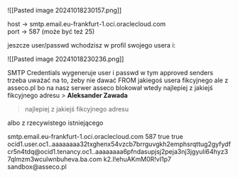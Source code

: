 
![[Pasted image 20241018230157.png]]

host -> smtp.email.eu-frankfurt-1.oci.oraclecloud.com  
port -> 587 (może być też 25)

jeszcze user/passwd wchodzisz w profil swojego usera i:

![[Pasted image 20241018230236.png]]

SMTP Credentials wygeneruje user i passwd w tym approved senders trzeba uważać na to, żeby nie dawać FROM jakiegoś usera fikcyjnego ale z asseco.pl bo na nasz serwer asseco blokował wtedy najlepiej z jakiejś fikcyjnego adresu > **Aleksander Zawada**
> 
> najlepiej z jakiejś fikcyjnego adresu

albo z rzecywistego istniejącego


 <transportSender name="mailto" class="org.apache.axis2.transport.mail.MailTransportSender">
        <parameter name="mail.smtp.host">smtp.email.eu-frankfurt-1.oci.oraclecloud.com</parameter>
        <parameter name="mail.smtp.port">587</parameter>
        <parameter name="mail.smtp.starttls.enable">true</parameter>
        <parameter name="mail.smtp.auth">true</parameter>
        <parameter name="mail.smtp.user">ocid1.user.oc1..aaaaaaaa32txghenx54vzcb7brrguvgkh2emphsrqttug2gyfydfcr5n4tdq@ocid1.tenancy.oc1..aaaaaaaa6pfndasupjsj2peja3nj3jgyuli64hyz37qlmzm3wculwnbuheva.ba.com</parameter>
        <parameter name="mail.smtp.password">k2.l!ehuAKmM0R!vI1p7</parameter>
        <parameter name="mail.smtp.from">sandbox@asseco.pl</parameter>
    </transportSender>
